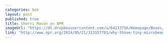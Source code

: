 ```yaml
---
categories: box
layout: post
published: true
title: Sherri Mason on NPR
imageUrl: "https://dl.dropboxusercontent.com/u/64133716/Homepage/Boxes/sherri_mason.jpg"
link: "http://www.npr.org/2014/05/21/313157701/why-those-tiny-microbeads-in-soap-may-pose-problem-for-great-lakes"
---
```



